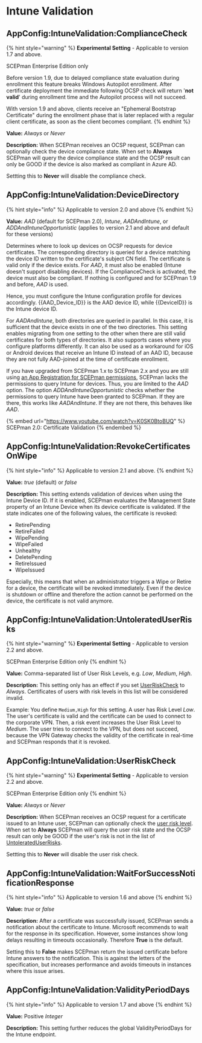 # Intune Validation

## AppConfig:IntuneValidation:ComplianceCheck

{% hint style="warning" %}
**Experimental Setting** - Applicable to version 1.7 and above.

SCEPman Enterprise Edition only

Before version 1.9, due to delayed compliance state evaluation during enrollment this feature breaks Windows Autopilot enrollment. After certificate deployment the immediate following OCSP check will return '**not valid**' during enrollment time and the Autopilot process will not succeed.

With version 1.9 and above, clients receive an "Ephemeral Bootstrap Certificate" during the enrollment phase that is later replaced with a regular client certificate, as soon as the client becomes compliant.
{% endhint %}

**Value:** _Always_ or _Never_

**Description:** When SCEPman receives an OCSP request, SCEPman can optionally check the device compliance state. When set to **Always** SCEPman will query the device compliance state and the OCSP result can only be GOOD if the device is also marked as compliant in Azure AD.

Settting this to **Never** will disable the compliance check.

## AppConfig:IntuneValidation:DeviceDirectory

{% hint style="info" %}
Applicable to version 2.0 and above
{% endhint %}

**Value:** _AAD_ (default for SCEPman 2.0), _Intune_, _AADAndIntune_, or _ADDAndIntuneOpportunistic_ (applies to version 2.1 and above and default for these versions)

Determines where to look up devices on OCSP requests for device certificates. The corresponding directory is queried for a device matching the device ID written to the certificate's subject CN field. The certificate is valid only if the device exists. For _AAD_, it must also be enabled (Intune doesn't support disabling devices). If the ComplianceCheck is activated, the device must also be compliant. If nothing is configured and for SCEPman 1.9 and before, _AAD_ is used.

Hence, you must configure the Intune configuration profile for devices accordingly. \{{AAD\_Device\_ID\}} is the AAD device ID, while \{{DeviceID\}} is the Intune device ID.

For _AADAndIntune_, both directories are queried in parallel. In this case, it is sufficient that the device exists in one of the two directories. This setting enables migrating from one setting to the other when there are still valid certificates for both types of directories. It also supports cases where you configure platforms differently. It can also be used as a workaround for iOS or Android devices that receive an Intune ID instead of an AAD ID, because they are not fully AAD-joined at the time of certificate enrollment.

If you have upgraded from SCEPman 1.x to SCEPman 2.x and you are still using [an App Registration for SCEPman permissions](../../azure-app-registration.md), SCEPman lacks the permissions to query Intune for devices. Thus, you are limited to the _AAD_ option. The option _ADDAndIntuneOpportunistic_ checks whether the permissions to query Intune have been granted to SCEPman. If they are there, this works like _AADAndIntune_. If they are not there, this behaves like _AAD_.

{% embed url="https://www.youtube.com/watch?v=K0SK0BtoBUQ" %}
SCEPman 2.0: Certificate Validation
{% endembed %}

## AppConfig:IntuneValidation:RevokeCertificatesOnWipe

{% hint style="info" %}
Applicable to version 2.1 and above.
{% endhint %}

**Value:** _true_ (default) or _false_

**Description:** This setting extends validation of devices when using the Intune Device ID. If it is enabled, SCEPman evaluates the Management State property of an Intune Device when its device certificate is validated. If the state indicates one of the following values, the certificate is revoked:

- RetirePending
- RetireFailed
- WipePending
- WipeFailed
- Unhealthy
- DeletePending
- RetireIssued
- WipeIssued

Especially, this means that when an administrator triggers a Wipe or Retire for a device, the certificate will be revoked immediately. Even if the device is shutdown or offline and therefore the action cannot be performed on the device, the certificate is not valid anymore.

## AppConfig:IntuneValidation:UntoleratedUserRisks

{% hint style="warning" %}
**Experimental Setting** - Applicable to version 2.2 and above.

SCEPman Enterprise Edition only
{% endhint %}

**Value:** Comma-separated list of User Risk Levels, e.g. _Low_, _Medium_, _High_.

**Description:** This setting only has an effect if you set [UserRiskCheck](#appconfigintunevalidationuserriskcheck) to _Always_. Certificates of users with risk levels in this list will be considered invalid.

Example: You define `Medium,High` for this setting. A user has Risk Level _Low_. The user's certificate is valid and the certificate can be used to connect to the corporate VPN. Then, a risk event increases the User Risk Level to _Medium_. The user tries to connect to the VPN, but does not succeed, because the VPN Gateway checks the validity of the certificate in real-time and SCEPman responds that it is revoked.

## AppConfig:IntuneValidation:UserRiskCheck

{% hint style="warning" %}
**Experimental Setting** - Applicable to version 2.2 and above.

SCEPman Enterprise Edition only
{% endhint %}

**Value:** _Always_ or _Never_

**Description:** When SCEPman receives an OCSP request for a certificate issued to an Intune user, SCEPman can optionally check the [user risk level](https://docs.microsoft.com/en-us/azure/active-directory/identity-protection/concept-identity-protection-risks#user-linked-detections). When set to **Always** SCEPman will query the user risk state and the OCSP result can only be GOOD if the user's risk is not in the list of [UntoleratedUserRisks](#appconfigintunevalidationuntolerateduserrisks).

Settting this to **Never** will disable the user risk check.

## AppConfig:IntuneValidation:WaitForSuccessNotificationResponse

{% hint style="info" %}
Applicable to version 1.6 and above
{% endhint %}

**Value:** _true_ or _false_

**Description:** After a certificate was successfully issued, SCEPman sends a notification about the certificate to Intune. Microsoft recommends to wait for the response in its specification. However, some instances show long delays resulting in timeouts occasionally. Therefore **True** is the default.

Setting this to **False** makes SCEPman return the issued certificate before Intune answers to the notification. This is against the letters of the specification, but increases performance and avoids timeouts in instances where this issue arises.

## AppConfig:IntuneValidation:ValidityPeriodDays

{% hint style="info" %}
Applicable to version 1.7 and above
{% endhint %}

**Value:** Positive _Integer_

**Description:** This setting further reduces the global ValidityPeriodDays for the Intune endpoint.
